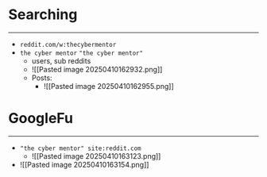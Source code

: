 # Searching
---
- `reddit.com/w:thecybermentor`
- `the cyber mentor` `"the cyber mentor"`
	- users, sub reddits
	- ![[Pasted image 20250410162932.png]]
	- Posts:
		- ![[Pasted image 20250410162955.png]]


# GoogleFu
---
- `"the cyber mentor" site:reddit.com`
	- ![[Pasted image 20250410163123.png]]
- ![[Pasted image 20250410163154.png]]
